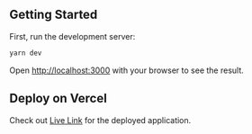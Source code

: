 ## Getting Started

First, run the development server:

```bash
yarn dev
```

Open [http://localhost:3000](http://localhost:3000) with your browser to see the result.

## Deploy on Vercel

Check out [Live Link](https://labrys-technical-test.vercel.app/) for the deployed application.
